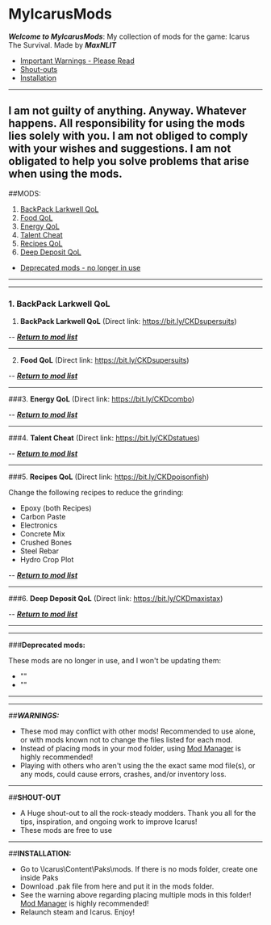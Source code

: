 # MyIcarusMods
*__Welcome to MyIcarusMods__*: My collection of mods for the game: Icarus The Survival. Made by *__MaxNLIT__*

* [Important Warnings - Please Read](#warnings)
* [Shout-outs](#shouts)
* [Installation](#install)

---
**I am not guilty of anything. Anyway. Whatever happens.**
**All responsibility for using the mods lies solely with you.**
**I am not obliged to comply with your wishes and suggestions.**
**I am not obligated to help you solve problems that arise when using the mods.**
---

##<a name="modlist">MODS:</a>

1. [BackPack Larkwell QoL](#1)
2. [Food QoL](#2)
3. [Energy QoL](#3)
4. [Talent Cheat](#4)
5. [Recipes QoL](#5)
6. [Deep Deposit QoL](#6)

* [Deprecated mods - no longer in use](#99)

---
---

### 1. BackPack Larkwell QoL
1. <a name="1">__BackPack Larkwell QoL__</a> (Direct link: https://bit.ly/CKDsupersuits)

-- [*__Return to mod list__*](#modlist)

---

2. <a name="2">__Food QoL__</a> (Direct link: https://bit.ly/CKDsupersuits)

-- [*__Return to mod list__*](#modlist)

---

###3. <a name="3">__Energy QoL__</a> (Direct link: https://bit.ly/CKDcombo)

-- [*__Return to mod list__*](#modlist)

---

###4. <a name="4">__Talent Cheat__</a> (Direct link: https://bit.ly/CKDstatues)

-- [*__Return to mod list__*](#modlist)

---

###5. <a name="5">__Recipes QoL__</a> (Direct link: https://bit.ly/CKDpoisonfish)

Change the following recipes to reduce the grinding:
* Epoxy (both Recipes)
* Carbon Paste
* Electronics
* Concrete Mix
* Crushed Bones
* Steel Rebar
* Hydro Crop Plot

-- [*__Return to mod list__*](#modlist)

---

###6. <a name="6">__Deep Deposit QoL__</a> (Direct link: https://bit.ly/CKDmaxistax)

-- [*__Return to mod list__*](#modlist)

---


---

###<a name="99">__Deprecated mods:__</a>

These mods are no longer in use, and I won't be updating them:
* ""
* "" 

---


---

##<a name="warnings">*__WARNINGS:__*</a>

* These mod may conflict with other mods! Recommended to use alone, or with mods known not to change the files listed for each mod.
* Instead of placing mods in your mod folder, using [Mod Manager](https://github.com/Jimk72/Icarus_Software) is highly recommended!
* Playing with others who aren't using the the exact same mod file(s), or any mods, could cause errors, crashes, and/or inventory loss.

---

##<a name="shouts">__SHOUT-OUT__</a> 

* A Huge shout-out to all the rock-steady modders. Thank you all for the tips, inspiration, and ongoing work to improve Icarus!
* These mods are free to use

---

##<a name="install">__INSTALLATION:__</a>

* Go to \Icarus\Content\Paks\mods. If there is no mods folder, create one inside Paks
* Download .pak file from here and put it in the mods folder.
* See the warning above regarding placing multiple mods in this folder! [Mod Manager](https://github.com/Jimk72/Icarus_Software) is highly recommended! 
* Relaunch steam and Icarus. Enjoy!
